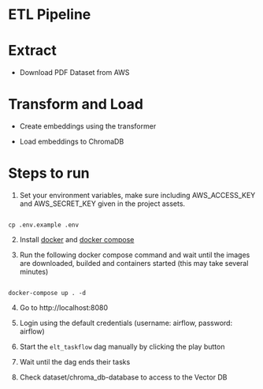 
# ETL Pipeline

# Extract

- Download PDF Dataset from AWS

# Transform and Load

- Create embeddings using the transformer

- Load embeddings to ChromaDB

  

# Steps to run

1. Set your environment variables, make sure including AWS_ACCESS_KEY and AWS_SECRET_KEY given in the project assets.

```

cp .env.example .env

```

2. Install [docker](https://docs.docker.com/engine/install/) and [docker compose](https://docs.docker.com/compose/install/)

3. Run the following docker compose command and wait until the images are downloaded, builded and containers started (this may take several minutes)

```

docker-compose up . -d

```

4. Go to http://localhost:8080

5. Login using the default credentials (username: airflow, password: airflow)

6. Start the `elt_taskflow` dag manually by clicking the play button

7. Wait until the dag ends their tasks

8. Check dataset/chroma_db-database to access to the Vector DB